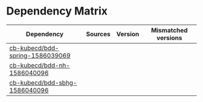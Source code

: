 # Dependency Matrix

Dependency | Sources | Version | Mismatched versions
---------- | ------- | ------- | -------------------
[cb-kubecd/bdd-spring-1586039069](https://github.com/cb-kubecd/bdd-spring-1586039069.git) |  | []() | 
[cb-kubecd/bdd-nh-1586040096](https://github.com/cb-kubecd/bdd-nh-1586040096.git) |  | []() | 
[cb-kubecd/bdd-sbhg-1586040096](https://github.com/cb-kubecd/bdd-sbhg-1586040096.git) |  | []() | 
